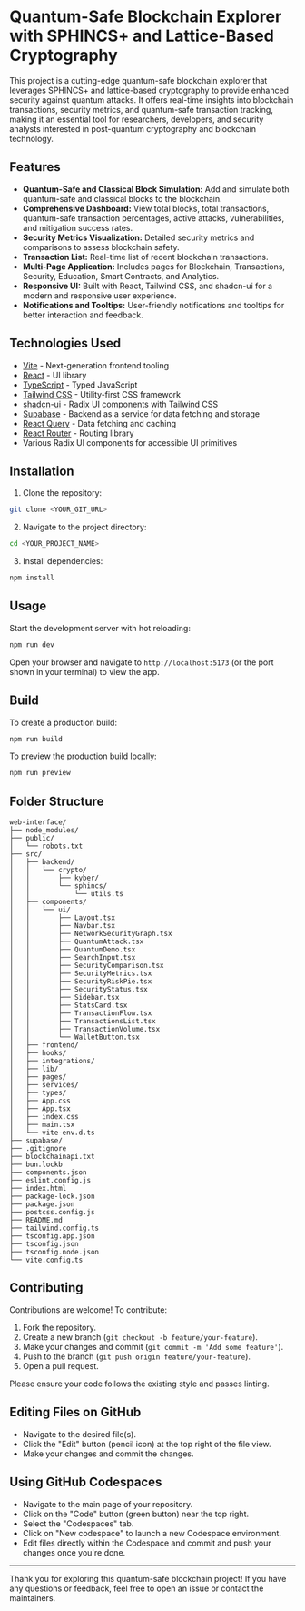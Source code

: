 # Quantum-Safe Blockchain Explorer with SPHINCS+ and Lattice-Based Cryptography

This project is a cutting-edge quantum-safe blockchain explorer that leverages SPHINCS+ and lattice-based cryptography to provide enhanced security against quantum attacks. It offers real-time insights into blockchain transactions, security metrics, and quantum-safe transaction tracking, making it an essential tool for researchers, developers, and security analysts interested in post-quantum cryptography and blockchain technology.

## Features

- **Quantum-Safe and Classical Block Simulation:** Add and simulate both quantum-safe and classical blocks to the blockchain.
- **Comprehensive Dashboard:** View total blocks, total transactions, quantum-safe transaction percentages, active attacks, vulnerabilities, and mitigation success rates.
- **Security Metrics Visualization:** Detailed security metrics and comparisons to assess blockchain safety.
- **Transaction List:** Real-time list of recent blockchain transactions.
- **Multi-Page Application:** Includes pages for Blockchain, Transactions, Security, Education, Smart Contracts, and Analytics.
- **Responsive UI:** Built with React, Tailwind CSS, and shadcn-ui for a modern and responsive user experience.
- **Notifications and Tooltips:** User-friendly notifications and tooltips for better interaction and feedback.

## Technologies Used

- [Vite](https://vitejs.dev/) - Next-generation frontend tooling
- [React](https://reactjs.org/) - UI library
- [TypeScript](https://www.typescriptlang.org/) - Typed JavaScript
- [Tailwind CSS](https://tailwindcss.com/) - Utility-first CSS framework
- [shadcn-ui](https://ui.shadcn.com/) - Radix UI components with Tailwind CSS
- [Supabase](https://supabase.com/) - Backend as a service for data fetching and storage
- [React Query](https://tanstack.com/query/latest) - Data fetching and caching
- [React Router](https://reactrouter.com/) - Routing library
- Various Radix UI components for accessible UI primitives

## Installation

1. Clone the repository:

```sh
git clone <YOUR_GIT_URL>
```

2. Navigate to the project directory:

```sh
cd <YOUR_PROJECT_NAME>
```

3. Install dependencies:

```sh
npm install
```

## Usage

Start the development server with hot reloading:

```sh
npm run dev
```

Open your browser and navigate to `http://localhost:5173` (or the port shown in your terminal) to view the app.

## Build

To create a production build:

```sh
npm run build
```

To preview the production build locally:

```sh
npm run preview
```

## Folder Structure

```
web-interface/
├── node_modules/
├── public/
│   └── robots.txt
├── src/
│   ├── backend/
│   │   └── crypto/
│   │       ├── kyber/
│   │       └── sphincs/
│   │           └── utils.ts
│   ├── components/
│   │   └── ui/
│   │       ├── Layout.tsx
│   │       ├── Navbar.tsx
│   │       ├── NetworkSecurityGraph.tsx
│   │       ├── QuantumAttack.tsx
│   │       ├── QuantumDemo.tsx
│   │       ├── SearchInput.tsx
│   │       ├── SecurityComparison.tsx
│   │       ├── SecurityMetrics.tsx
│   │       ├── SecurityRiskPie.tsx
│   │       ├── SecurityStatus.tsx
│   │       ├── Sidebar.tsx
│   │       ├── StatsCard.tsx
│   │       ├── TransactionFlow.tsx
│   │       ├── TransactionsList.tsx
│   │       ├── TransactionVolume.tsx
│   │       └── WalletButton.tsx
│   ├── frontend/
│   ├── hooks/
│   ├── integrations/
│   ├── lib/
│   ├── pages/
│   ├── services/
│   ├── types/
│   ├── App.css
│   ├── App.tsx
│   ├── index.css
│   ├── main.tsx
│   └── vite-env.d.ts
├── supabase/
├── .gitignore
├── blockchainapi.txt
├── bun.lockb
├── components.json
├── eslint.config.js
├── index.html
├── package-lock.json
├── package.json
├── postcss.config.js
├── README.md
├── tailwind.config.ts
├── tsconfig.app.json
├── tsconfig.json
├── tsconfig.node.json
└── vite.config.ts

```

## Contributing

Contributions are welcome! To contribute:

1. Fork the repository.
2. Create a new branch (`git checkout -b feature/your-feature`).
3. Make your changes and commit (`git commit -m 'Add some feature'`).
4. Push to the branch (`git push origin feature/your-feature`).
5. Open a pull request.

Please ensure your code follows the existing style and passes linting.

## Editing Files on GitHub

- Navigate to the desired file(s).
- Click the "Edit" button (pencil icon) at the top right of the file view.
- Make your changes and commit the changes.

## Using GitHub Codespaces

- Navigate to the main page of your repository.
- Click on the "Code" button (green button) near the top right.
- Select the "Codespaces" tab.
- Click on "New codespace" to launch a new Codespace environment.
- Edit files directly within the Codespace and commit and push your changes once you're done.

---

Thank you for exploring this quantum-safe blockchain project! If you have any questions or feedback, feel free to open an issue or contact the maintainers.
